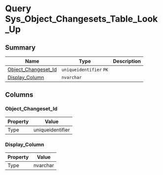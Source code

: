 # Query Sys_Object_Changesets_Table_Look_Up


## Summary

| Name | Type | Description |
| - | - | --- |
|[Object_Changeset_Id](#object_changeset_id)|`uniqueidentifier` `PK`||
|[Display_Column](#display_column)|`nvarchar` ||

## Columns

### Object_Changeset_Id

| Property | Value |
| - | - |
|Type|uniqueidentifier|

### Display_Column

| Property | Value |
| - | - |
|Type|nvarchar|


